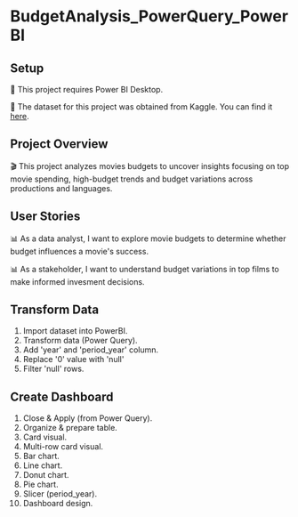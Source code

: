 # BudgetAnalysis_PowerQuery_PowerBI

## Setup
📌 This project requires Power BI Desktop.

📌 The dataset for this project was obtained from Kaggle. You can find it [here]([https://www.kaggle.com/dataset-link](https://www.kaggle.com/datasets/ursmaheshj/top-10000-popular-movies-tmdb-05-2023)).

## Project Overview
🎬 This project analyzes movies budgets to uncover insights focusing on top movie spending, high-budget trends and budget variations across productions and languages.

## User Stories
📊 As a data analyst, I want to explore movie budgets to determine whether budget influences a movie's success.

📊 As a stakeholder, I want to understand budget variations in top films to make informed invesment decisions.

## Transform Data
1. Import dataset into PowerBI.
2. Transform data (Power Query).
3. Add 'year' and 'period_year' column.
5. Replace '0' value with 'null'
6. Filter 'null' rows.

## Create Dashboard 
1. Close & Apply (from Power Query).
2. Organize & prepare table.
3. Card visual.
4. Multi-row card visual.
5. Bar chart.
6. Line chart.
7. Donut chart.
8. Pie chart.
9. Slicer (period_year).
10. Dashboard design.
